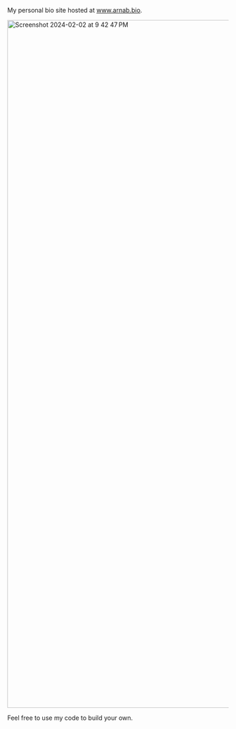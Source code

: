 My personal bio site hosted at www.arnab.bio.

<img width="1561" alt="Screenshot 2024-02-02 at 9 42 47 PM" src="https://github.com/arnabing/arnab.bio/assets/59628099/8f59389e-c06c-4b46-9803-85b79c4729ff">

Feel free to use my code to build your own. 

